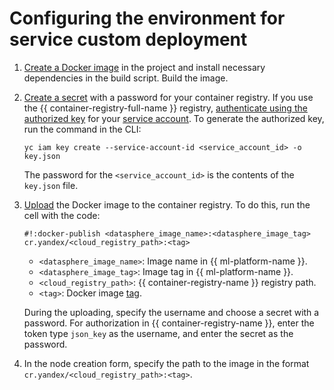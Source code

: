 # Configuring the environment for service custom deployment

1. [Create a Docker image](../user-images.md) in the project and install necessary dependencies in the build script. Build the image.

1. [Create a secret](../data/secrets.md#create) with a password for your container registry. If you use the {{ container-registry-full-name }} registry, [authenticate using the authorized key](../../../container-registry/operations/authentication.md#sa-json) for your [service account](../../../iam/concepts/users/service-accounts.md). To generate the authorized key, run the command in the CLI:

   ```
   yc iam key create --service-account-id <service_account_id> -o key.json
   ```

   The password for the `<service_account_id>` is the contents of the `key.json` file.

1. [Upload](../../../container-registry/operations/docker-image/docker-image-push.md) the Docker image to the container registry. To do this, run the cell with the code:

   ```
   #!:docker-publish <datasphere_image_name>:<datasphere_image_tag> cr.yandex/<cloud_registry_path>:<tag>
   ```

   * `<datasphere_image_name>`: Image name in {{ ml-platform-name }}.
   * `<datasphere_image_tag>`: Image tag in {{ ml-platform-name }}.
   * `<cloud_registry_path>`: {{ container-registry-name }} registry path.
   * `<tag>`: Docker image [tag](../../../container-registry/concepts/docker-image.md#version).

   During the uploading, specify the username and choose a secret with a password. For authorization in {{ container-registry-name }}, enter the token type `json_key` as the username, and enter the secret as the password.

1. In the node creation form, specify the path to the image in the format `cr.yandex/<cloud_registry_path>:<tag>`.